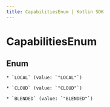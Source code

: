 ```yaml
---
title: CapabilitiesEnum | Kotlin SDK
---
```



# CapabilitiesEnum

## Enum


    * `LOCAL` (value: `"LOCAL"`)

    * `CLOUD` (value: `"CLOUD"`)

    * `BLENDED` (value: `"BLENDED"`)



